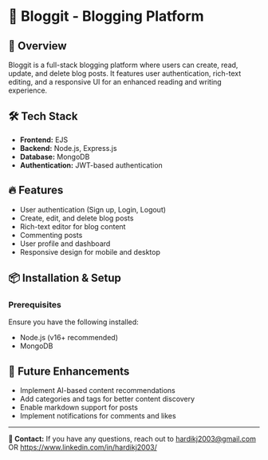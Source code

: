 
# 📝 Bloggit - Blogging Platform

## 🚀 Overview
Bloggit is a full-stack blogging platform where users can create, read, update, and delete blog posts. It features user authentication, rich-text editing, and a responsive UI for an enhanced reading and writing experience.

## 🛠️ Tech Stack
- **Frontend:** EJS
- **Backend:** Node.js, Express.js
- **Database:** MongoDB
- **Authentication:** JWT-based authentication

## 🔥 Features
- User authentication (Sign up, Login, Logout)
- Create, edit, and delete blog posts
- Rich-text editor for blog content
- Commenting posts
- User profile and dashboard
- Responsive design for mobile and desktop

## 📦 Installation & Setup
### Prerequisites
Ensure you have the following installed:
- Node.js (v16+ recommended)
- MongoDB


## 🎯 Future Enhancements
- Implement AI-based content recommendations
- Add categories and tags for better content discovery
- Enable markdown support for posts
- Implement notifications for comments and likes

---
**📧 Contact:** If you have any questions, reach out to hardikj2003@gmail.com  OR   https://www.linkedin.com/in/hardikj2003/

